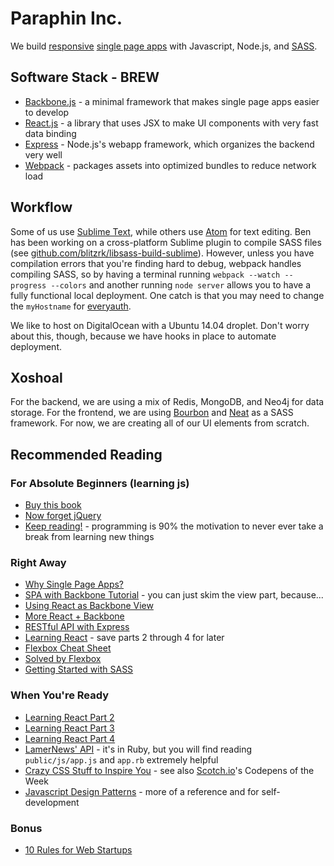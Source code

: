 # Paraphin Inc.

We build [responsive][1] [single page apps][2] with Javascript, Node.js, and [SASS][12].

## Software Stack - BREW

* [Backbone.js][3] - a minimal framework that makes single page apps easier to develop
* [React.js][4] - a library that uses JSX to make UI components with very fast data binding
* [Express][5] - Node.js's webapp framework, which organizes the backend very well
* [Webpack][6] - packages assets into optimized bundles to reduce network load

## Workflow

Some of us use [Sublime Text][7], while others use [Atom][8] for text editing. Ben has been working on a cross-platform Sublime plugin to compile SASS files (see [github.com/blitzrk/libsass-build-sublime](https://github.com/blitzrk/libsass-build-sublime)). However, unless you have compilation errors that you're finding hard to debug, webpack handles compiling SASS, so by having a terminal running `webpack --watch --progress --colors` and another running `node server` allows you to have a fully functional local deployment. One catch is that you may need to change the `myHostname` for [everyauth][9].

We like to host on DigitalOcean with a Ubuntu 14.04 droplet. Don't worry about this, though, because we have hooks in place to automate deployment.

## Xoshoal

For the backend, we are using a mix of Redis, MongoDB, and Neo4j for data storage. For the frontend, we are using [Bourbon][10] and [Neat][11] as a SASS framework. For now, we are creating all of our UI elements from scratch.

## Recommended Reading

### For Absolute Beginners (learning js)

* [Buy this book](http://smile.amazon.com/Software-Engineer-Learns-JavaScript-jQuery-ebook/dp/B00GAMTRI8/ref=sr_1_1?ie=UTF8&qid=1414525426&sr=8-1&keywords=javascript+html5)
* [Now forget jQuery](http://tutorialzine.com/2014/06/10-tips-for-writing-javascript-without-jquery/)
* [Keep reading!](http://www.html5rocks.com/en/) - programming is 90% the motivation to never ever take a break from learning new things

### Right Away

* [Why Single Page Apps?][2]
* [SPA with Backbone Tutorial](http://code.tutsplus.com/tutorials/single-page-todo-application-with-backbonejs--cms-21417) - you can just skim the view part, because...
* [Using React as Backbone View](http://www.thomasboyt.com/2013/12/17/using-reactjs-as-a-backbone-view.html)
* [More React + Backbone](https://medium.com/react-tutorials/react-backbone-model-8aaec65a546c)
* [RESTful API with Express](http://scotch.io/tutorials/javascript/build-a-restful-api-using-node-and-express-4)
* [Learning React](http://scotch.io/tutorials/javascript/learning-react-getting-started-and-concepts) - save parts 2 through 4 for later
* [Flexbox Cheat Sheet](http://www.sketchingwithcss.com/samplechapter/cheatsheet.html)
* [Solved by Flexbox](http://philipwalton.github.io/solved-by-flexbox/)
* [Getting Started with SASS](http://scotch.io/tutorials/css/getting-started-with-sass)

### When You're Ready

* [Learning React Part 2](http://scotch.io/tutorials/javascript/build-a-real-time-twitter-stream-with-node-and-react-js)
* [Learning React Part 3](http://scotch.io/tutorials/javascript/getting-to-know-flux-the-react-js-architecture)
* [Learning React Part 4](http://scotch.io/tutorials/javascript/creating-a-simple-shopping-cart-with-react-js-and-flux)
* [LamerNews' API](https://github.com/antirez/lamernews) - it's in Ruby, but you will find reading `public/js/app.js` and `app.rb` extremely helpful
* [Crazy CSS Stuff to Inspire You](http://tympanus.net/codrops/2013/07/05/using-custom-data-attributes-and-pseudo-elements/) - see also [Scotch.io](http://scotch.io/)'s Codepens of the Week
* [Javascript Design Patterns](http://addyosmani.com/resources/essentialjsdesignpatterns/book/) - more of a reference and for self-development

### Bonus

* [10 Rules for Web Startups](http://evhead.com/2005/11/ten-rules-for-web-startups.asp)


[1]: https://developers.google.com/web/fundamentals/layouts/rwd-fundamentals/
[2]: http://singlepageappbook.com/goal.html
[3]: http://backbonejs.org/
[4]: http://facebook.github.io/react/
[5]: http://expressjs.com/
[6]: http://webpack.github.io/docs/what-is-webpack.html
[7]: http://www.sublimetext.com/3
[8]: https://atom.io/
[9]: https://www.npmjs.org/package/everyauth
[10]: http://bourbon.io/
[11]: http://neat.bourbon.io/
[12]: http://sass-lang.com/
